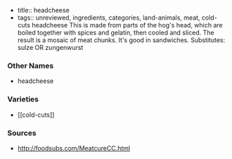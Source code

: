 - title:: headcheese
- tags:: unreviewed, ingredients, categories, land-animals, meat, cold-cuts
headcheese This is made from parts of the hog's head, which are boiled together with spices and gelatin, then cooled and sliced. The result is a mosaic of meat chunks. It's good in sandwiches. Substitutes: sulze OR zungenwurst

### Other Names

* headcheese

### Varieties

* [[cold-cuts]]

### Sources
* http://foodsubs.com/MeatcureCC.html
